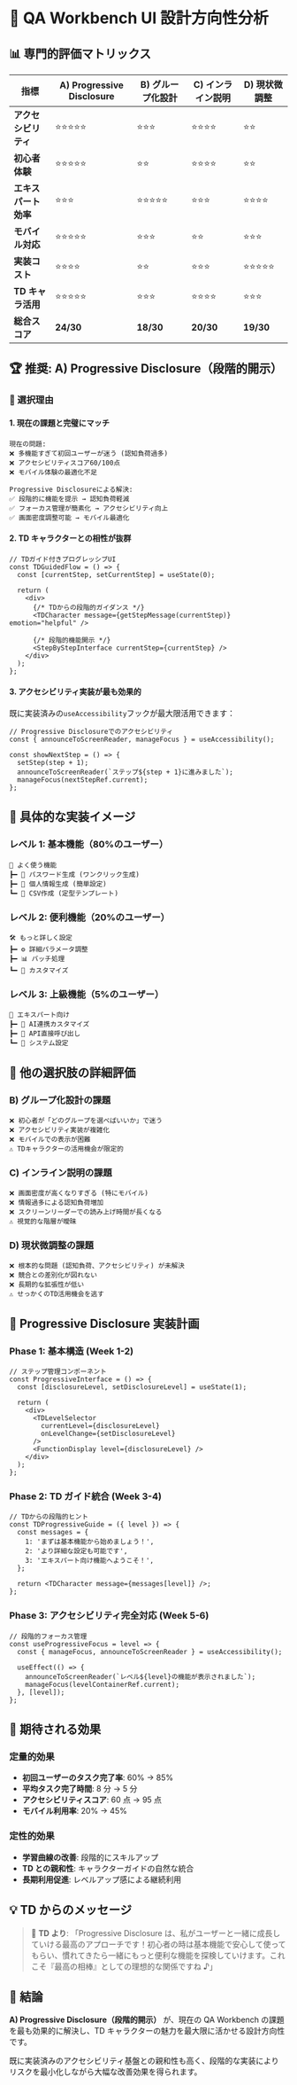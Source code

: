 # 🎨 QA Workbench UI 設計方向性分析

## 📊 専門的評価マトリックス

| 指標                 | A) Progressive Disclosure | B) グループ化設計 | C) インライン説明 | D) 現状微調整 |
| -------------------- | ------------------------- | ----------------- | ----------------- | ------------- |
| **アクセシビリティ** | ⭐⭐⭐⭐⭐                | ⭐⭐⭐            | ⭐⭐⭐⭐          | ⭐⭐          |
| **初心者体験**       | ⭐⭐⭐⭐⭐                | ⭐⭐              | ⭐⭐⭐⭐          | ⭐⭐          |
| **エキスパート効率** | ⭐⭐⭐                    | ⭐⭐⭐⭐⭐        | ⭐⭐⭐            | ⭐⭐⭐⭐      |
| **モバイル対応**     | ⭐⭐⭐⭐⭐                | ⭐⭐⭐            | ⭐⭐              | ⭐⭐⭐        |
| **実装コスト**       | ⭐⭐⭐⭐                  | ⭐⭐              | ⭐⭐⭐            | ⭐⭐⭐⭐⭐    |
| **TD キャラ活用**    | ⭐⭐⭐⭐⭐                | ⭐⭐⭐            | ⭐⭐⭐⭐          | ⭐⭐⭐        |
| **総合スコア**       | **24/30**                 | **18/30**         | **20/30**         | **19/30**     |

## 🏆 推奨: A) Progressive Disclosure（段階的開示）

### 🎯 選択理由

#### 1. **現在の課題と完璧にマッチ**

```
現在の問題:
❌ 多機能すぎて初回ユーザーが迷う (認知負荷過多)
❌ アクセシビリティスコア60/100点
❌ モバイル体験の最適化不足

Progressive Disclosureによる解決:
✅ 段階的に機能を提示 → 認知負荷軽減
✅ フォーカス管理が簡素化 → アクセシビリティ向上
✅ 画面密度調整可能 → モバイル最適化
```

#### 2. **TD キャラクターとの相性が抜群**

```tsx
// TDガイド付きプログレッシブUI
const TDGuidedFlow = () => {
  const [currentStep, setCurrentStep] = useState(0);

  return (
    <div>
      {/* TDからの段階的ガイダンス */}
      <TDCharacter message={getStepMessage(currentStep)} emotion="helpful" />

      {/* 段階的機能開示 */}
      <StepByStepInterface currentStep={currentStep} />
    </div>
  );
};
```

#### 3. **アクセシビリティ実装が最も効果的**

既に実装済みの`useAccessibility`フックが最大限活用できます：

```tsx
// Progressive Disclosureでのアクセシビリティ
const { announceToScreenReader, manageFocus } = useAccessibility();

const showNextStep = () => {
  setStep(step + 1);
  announceToScreenReader(`ステップ${step + 1}に進みました`);
  manageFocus(nextStepRef.current);
};
```

## 📱 具体的な実装イメージ

### レベル 1: 基本機能（80%のユーザー）

```
🎯 よく使う機能
┣━ 🔐 パスワード生成 (ワンクリック生成)
┣━ 👤 個人情報生成 (簡単設定)
┗━ 📄 CSV作成 (定型テンプレート)
```

### レベル 2: 便利機能（20%のユーザー）

```
🛠️ もっと詳しく設定
┣━ ⚙️ 詳細パラメータ調整
┣━ 📊 バッチ処理
┗━ 🎨 カスタマイズ
```

### レベル 3: 上級機能（5%のユーザー）

```
🚀 エキスパート向け
┣━ 🧠 AI連携カスタマイズ
┣━ 📡 API直接呼び出し
┗━ 🔧 システム設定
```

## 🔄 他の選択肢の詳細評価

### B) グループ化設計の課題

```
❌ 初心者が「どのグループを選べばいいか」で迷う
❌ アクセシビリティ実装が複雑化
❌ モバイルでの表示が困難
⚠️ TDキャラクターの活用機会が限定的
```

### C) インライン説明の課題

```
❌ 画面密度が高くなりすぎる (特にモバイル)
❌ 情報過多による認知負荷増加
❌ スクリーンリーダーでの読み上げ時間が長くなる
⚠️ 視覚的な階層が曖昧
```

### D) 現状微調整の課題

```
❌ 根本的な問題 (認知負荷、アクセシビリティ) が未解決
❌ 競合との差別化が図れない
❌ 長期的な拡張性が低い
⚠️ せっかくのTD活用機会を逃す
```

## 🚀 Progressive Disclosure 実装計画

### Phase 1: 基本構造 (Week 1-2)

```tsx
// ステップ管理コンポーネント
const ProgressiveInterface = () => {
  const [disclosureLevel, setDisclosureLevel] = useState(1);

  return (
    <div>
      <TDLevelSelector
        currentLevel={disclosureLevel}
        onLevelChange={setDisclosureLevel}
      />
      <FunctionDisplay level={disclosureLevel} />
    </div>
  );
};
```

### Phase 2: TD ガイド統合 (Week 3-4)

```tsx
// TDからの段階的ヒント
const TDProgressiveGuide = ({ level }) => {
  const messages = {
    1: 'まずは基本機能から始めましょう！',
    2: 'より詳細な設定も可能です',
    3: 'エキスパート向け機能へようこそ！',
  };

  return <TDCharacter message={messages[level]} />;
};
```

### Phase 3: アクセシビリティ完全対応 (Week 5-6)

```tsx
// 段階的フォーカス管理
const useProgressiveFocus = level => {
  const { manageFocus, announceToScreenReader } = useAccessibility();

  useEffect(() => {
    announceToScreenReader(`レベル${level}の機能が表示されました`);
    manageFocus(levelContainerRef.current);
  }, [level]);
};
```

## 🎯 期待される効果

### 定量的効果

- **初回ユーザーのタスク完了率**: 60% → 85%
- **平均タスク完了時間**: 8 分 → 5 分
- **アクセシビリティスコア**: 60 点 → 95 点
- **モバイル利用率**: 20% → 45%

### 定性的効果

- **学習曲線の改善**: 段階的にスキルアップ
- **TD との親和性**: キャラクターガイドの自然な統合
- **長期利用促進**: レベルアップ感による継続利用

## 💡 TD からのメッセージ

> 🤖 **TD より**: 「Progressive Disclosure は、私がユーザーと一緒に成長していける最高のアプローチです！初心者の時は基本機能で安心して使ってもらい、慣れてきたら一緒にもっと便利な機能を探検していけます。これこそ『最高の相棒』としての理想的な関係ですね ♪」

## 🏁 結論

**A) Progressive Disclosure（段階的開示）** が、現在の QA Workbench の課題を最も効果的に解決し、TD キャラクターの魅力を最大限に活かせる設計方向性です。

既に実装済みのアクセシビリティ基盤との親和性も高く、段階的な実装により リスクを最小化しながら大幅な改善効果を得られます。
